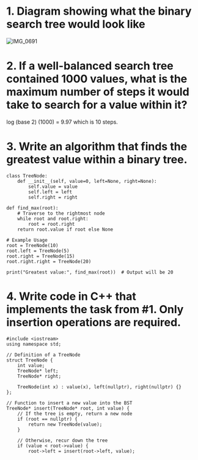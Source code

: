 # 1. Diagram showing what the binary search tree would look like
![IMG_0691](https://github.com/user-attachments/assets/04f23381-ffe3-4374-958e-371132551e56)

# 2. If a well-balanced search tree contained 1000 values, what is the maximum number of steps it would take to search for a value within it?
log (base 2) (1000) = 9.97 which is 10 steps.
# 3. Write an algorithm that finds the greatest value within a binary tree.
```
class TreeNode:
    def __init__(self, value=0, left=None, right=None):
        self.value = value
        self.left = left
        self.right = right

def find_max(root):
    # Traverse to the rightmost node
    while root and root.right:
        root = root.right
    return root.value if root else None

# Example Usage
root = TreeNode(10)
root.left = TreeNode(5)
root.right = TreeNode(15)
root.right.right = TreeNode(20)

print("Greatest value:", find_max(root))  # Output will be 20

```
# 4. Write code in C++ that implements the task from #1. Only insertion operations are required.
```
#include <iostream>
using namespace std;

// Definition of a TreeNode
struct TreeNode {
    int value;
    TreeNode* left;
    TreeNode* right;

    TreeNode(int x) : value(x), left(nullptr), right(nullptr) {}
};

// Function to insert a new value into the BST
TreeNode* insert(TreeNode* root, int value) {
    // If the tree is empty, return a new node
    if (root == nullptr) {
        return new TreeNode(value);
    }

    // Otherwise, recur down the tree
    if (value < root->value) {
        root->left = insert(root->left, value);
```
